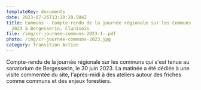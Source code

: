 ```yaml
---
templateKey: documents
date: 2023-07-26T13:20:29.504Z
title: Communs - Compte-rendu de la journée régionale sur les Communs - 30 juin
  2023 à Bergesserin, Clunisois
file: /img/cr-journée-communs-2023-1-.pdf
photo: /img/cr-journée-communs-2023.jpg
category: Transition Action
---
```

Compte-rendu de la journée régionale sur les communs qui s'est tenue au sanatorium de Bergesserin, le 30 juin 2023. La matinée a été dédiée à une visite commentée du site, l'après-midi à des ateliers autour des friches comme communs et des enjeux forestiers.